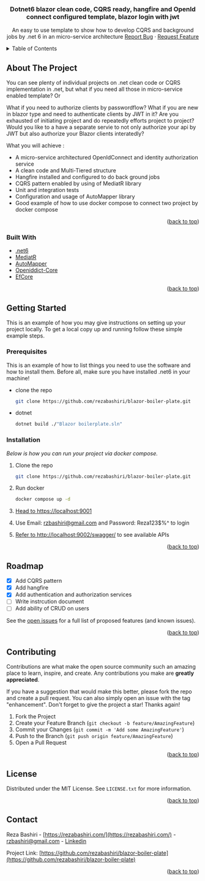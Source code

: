 <div id="top"></div>

<div align="center">
  <a href="https://github.com/rezabashiri/blazor-boiler-plate">
   </a>

  <h3 align="center">Dotnet6 blazor clean code, CQRS ready, hangfire and OpenId connect configured template, blazor login with jwt</h3>

  <p align="center">
    An easy to use template to show how to develop CQRS and background jobs by .net 6 in an micro-service architecture
    <a href="https://github.com/rezabashiri/blazor-boiler-plate/issues">Report Bug</a>
    ·
    <a href="https://github.com/rezabashiri/blazor-boiler-plate/issues">Request Feature</a>
  </p>
</div>

<!-- TABLE OF CONTENTS -->
<details>
  <summary>Table of Contents</summary>
  <ol>
    <li>
      <a href="#about-the-project">About The Project</a>
      <ul>
        <li><a href="#built-with">Built With</a></li>
      </ul>
    </li>
    <li>
      <a href="#getting-started">Getting Started</a>
      <ul>
        <li><a href="#prerequisites">Prerequisites</a></li>
        <li><a href="#installation">Installation</a></li>
      </ul>
    </li>
    <li><a href="#roadmap">Roadmap</a></li>
    <li><a href="#contributing">Contributing</a></li>
    <li><a href="#license">License</a></li>
    <li><a href="#contact">Contact</a></li>
  </ol>
</details>

<!-- ABOUT THE PROJECT -->

## About The Project

You can see plenty of individual projects on .net clean code or CQRS implementation in .net, but what if you need all those in micro-service enabled template? Or

What if you need to authorize clients by passwordflow?
What if you are new in blazor type and need to authenticate clients by JWT in it?
Are you exhausted of initiating project and do repeatedly efforts project to project?
Would you like to a have a separate servie to not only authorize your api by JWT but also authorize your Blazor clients interatedly?

What you will achieve :

- A micro-service architectured OpenIdConnect and identity authorization service
- A clean code and Multi-Tiered structure
- Hangfire installed and configured to do back ground jobs
- CQRS pattern enabled by using of MediatR library
- Unit and integration tests
- Configuration and usage of AutoMapper library
- Good example of how to use docker compose to connect two project by docker compose

<p align="right">(<a href="#top">back to top</a>)</p>

### Built With

- [.net6](https://dotnet.microsoft.com/en-us/download/dotnet/6.0)
- [MediatR](https://github.com/jbogard/MediatR)
- [AutoMapper](https://github.com/AutoMapper/AutoMapper)
- [Openiddict-Core](https://github.com/openiddict/openiddict-core)
- [EfCore](https://github.com/dotnet/efcore)

<p align="right">(<a href="#top">back to top</a>)</p>

<!-- GETTING STARTED -->

## Getting Started

This is an example of how you may give instructions on setting up your project locally.
To get a local copy up and running follow these simple example steps.

### Prerequisites

This is an example of how to list things you need to use the software and how to install them.
Before all, make sure you have installed .net6 in your machine!

- clone the repo
  ```sh
  git clone https://github.com/rezabashiri/blazor-boiler-plate.git
  ```
- dotnet
  ```sh
  dotnet build ./"Blazor boilerplate.sln"
  ```

### Installation

_Below is how you can run your project via docker compose._

1. Clone the repo
   ```sh
   git clone https://github.com/rezabashiri/blazor-boiler-plate.git
   ```
2. Run docker
   ```sh
   docker compose up -d
   ```
3. [Head to https://localhost:9001](https://localhost:9001)

4. Use Email: rzbashiri@gmail.com and Password: Reza123$%^ to login

5. [Refer to http://localhost:9002/swagger/](http://localhost:9002/swagger/) to see available APIs

<p align="right">(<a href="#top">back to top</a>)</p>

<!-- ROADMAP -->

## Roadmap

- [x] Add CQRS pattern
- [x] Add hangfire
- [x] Add authentication and authorization services
- [ ] Write instrcution document
- [ ] Add ability of CRUD on users

See the [open issues](https://github.com/rezabashiri/blazor-boiler-plate/issues) for a full list of proposed features (and known issues).

<p align="right">(<a href="#top">back to top</a>)</p>

<!-- CONTRIBUTING -->

## Contributing

Contributions are what make the open source community such an amazing place to learn, inspire, and create. Any contributions you make are **greatly appreciated**.

If you have a suggestion that would make this better, please fork the repo and create a pull request. You can also simply open an issue with the tag "enhancement".
Don't forget to give the project a star! Thanks again!

1. Fork the Project
2. Create your Feature Branch (`git checkout -b feature/AmazingFeature`)
3. Commit your Changes (`git commit -m 'Add some AmazingFeature'`)
4. Push to the Branch (`git push origin feature/AmazingFeature`)
5. Open a Pull Request

<p align="right">(<a href="#top">back to top</a>)</p>

<!-- LICENSE -->

## License

Distributed under the MIT License. See `LICENSE.txt` for more information.

<p align="right">(<a href="#top">back to top</a>)</p>

<!-- CONTACT -->

## Contact

Reza Bashiri - [https://rezabashiri.com/](https://rezabashiri.com/) - rzbashiri@gmail.com - [Linkedin](https://www.linkedin.com/in/reza-bashiri/)

Project Link: [https://github.com/rezabashiri/blazor-boiler-plate](https://github.com/rezabashiri/blazor-boiler-plate)

<p align="right">(<a href="#top">back to top</a>)</p>
